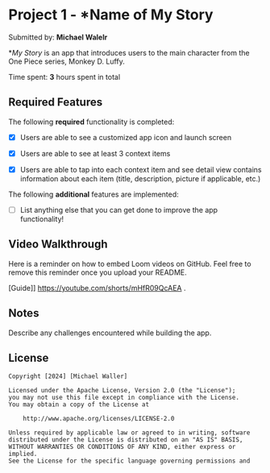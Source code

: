 # Project 1 - *Name of My Story

Submitted by: **Michael Walelr**

**My Story* is an app that introduces users to the main character from the One Piece series, Monkey D. Luffy.

Time spent: **3** hours spent in total

## Required Features

The following **required** functionality is completed:

- [x] Users are able to see a customized app icon and launch screen
- [x] Users are able to see at least 3 context items
- [x] Users are able to tap into each context item and see detail view contains information about each item (title, description, picture if applicable, etc.)
 


The following **additional** features are implemented:

- [ ] List anything else that you can get done to improve the app functionality!

## Video Walkthrough

Here is a reminder on how to embed Loom videos on GitHub. Feel free to remove this reminder once you upload your README. 

[Guide]] https://youtube.com/shorts/mHfR09QcAEA .

## Notes

Describe any challenges encountered while building the app.

## License

    Copyright [2024] [Michael Waller]

    Licensed under the Apache License, Version 2.0 (the "License");
    you may not use this file except in compliance with the License.
    You may obtain a copy of the License at

        http://www.apache.org/licenses/LICENSE-2.0

    Unless required by applicable law or agreed to in writing, software
    distributed under the License is distributed on an "AS IS" BASIS,
    WITHOUT WARRANTIES OR CONDITIONS OF ANY KIND, either express or implied.
    See the License for the specific language governing permissions and
